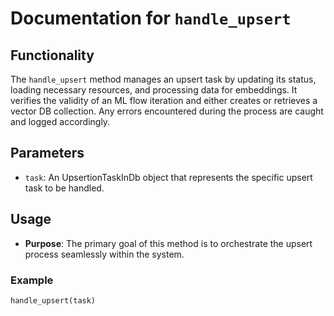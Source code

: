 # Documentation for `handle_upsert`

## Functionality

The `handle_upsert` method manages an upsert task by updating its status, loading necessary resources, and processing data for embeddings. It verifies the validity of an ML flow iteration and either creates or retrieves a vector DB collection. Any errors encountered during the process are caught and logged accordingly.

## Parameters

- `task`: An UpsertionTaskInDb object that represents the specific upsert task to be handled.

## Usage

- **Purpose**: The primary goal of this method is to orchestrate the upsert process seamlessly within the system.

### Example

```python
handle_upsert(task)
```